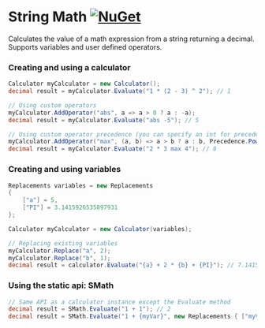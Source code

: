 # String Math [![NuGet](https://img.shields.io/nuget/v/StringMath?style=flat-square)](https://www.nuget.org/packages/StringMath/)
Calculates the value of a math expression from a string returning a decimal.
Supports variables and user defined operators.

### Creating and using a calculator
```csharp
Calculator myCalculator = new Calculator();
decimal result = myCalculator.Evaluate("1 * (2 - 3) ^ 2"); // 1

// Using custom operators
myCalculator.AddOperator("abs", a => a > 0 ? a : -a);
decimal result = myCalculator.Evaluate("abs -5"); // 5

// Using custom operator precedence (you can specify an int for precedence)
myCalculator.AddOperator("max", (a, b) => a > b ? a : b, Precedence.Power);
decimal result = myCalculator.Evaluate("2 * 3 max 4"); // 8
```

### Creating and using variables
```csharp
Replacements variables = new Replacements
{
	["a"] = 5,
	["PI"] = 3.1415926535897931
};

Calculator myCalculator = new Calculator(variables);

// Replacing existing variables
myCalculator.Replace("a", 2);
myCalculator.Replace("b", 1);
decimal result = calculator.Evaluate("{a} + 2 * {b} + {PI}"); // 7.1415926535897931
```

### Using the static api: SMath
```csharp
// Same API as a calculator instance except the Evaluate method
decimal result = SMath.Evaluate("1 + 1"); // 2
decimal result = SMath.Evaluate("1 + {myVar}", new Replacements { ["myVar"] = 1 }); // 2
```
